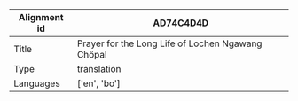 |Alignment id | AD74C4D4D
| --- | --- 
|Title | Prayer for the Long Life of Lochen Ngawang Chöpal 
|Type | translation
|Languages | ['en', 'bo']